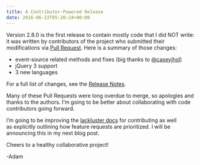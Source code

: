 ```yaml
---
title: A Contributor-Powered Release
date: 2016-06-22T05:20:24+00:00
---
```


Version 2.8.0 is the first release to contain mostly code that I did NOT write: it was written by contributors of the project who submitted their modifications via [Pull Request](https://help.github.com/articles/using-pull-requests/). Here is a summary of those changes:

* event-source related methods and fixes (big thanks to [@caseyjhol](https://github.com/caseyjhol))
* jQuery 3 support
* 3 new languages

For a full list of changes, see the [Release Notes](https://github.com/fullcalendar/fullcalendar/releases/tag/v2.8.0).

Many of these Pull Requests were long overdue to merge, so apologies and thanks to the authors. I&#8217;m going to be better about collaborating with code contributors going forward.

I&#8217;m going to be improving the [lackluster docs](https://github.com/fullcalendar/fullcalendar/blob/master/CONTRIBUTING.md#contributing-features) for contributing as well as explicitly outlining how feature requests are prioritized. I will be announcing this in my next blog post.

Cheers to a healthy collaborative project!

-Adam

